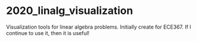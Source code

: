 # 2020_linalg_visualization
Visualization tools for linear algebra problems. Initially create for ECE367. If I continue to use it, then it is useful!
